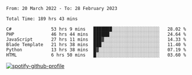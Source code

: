 <!--START_SECTION:waka-->

```text
From: 20 March 2022 - To: 28 February 2023

Total Time: 189 hrs 43 mins

C#               53 hrs 9 mins   ███████░░░░░░░░░░░░░░░░░░   28.02 %
PHP              46 hrs 44 mins  ██████░░░░░░░░░░░░░░░░░░░   24.64 %
JavaScript       27 hrs 11 mins  ███▓░░░░░░░░░░░░░░░░░░░░░   14.33 %
Blade Template   21 hrs 38 mins  ███░░░░░░░░░░░░░░░░░░░░░░   11.40 %
Python           13 hrs 38 mins  █▓░░░░░░░░░░░░░░░░░░░░░░░   07.19 %
HTML             6 hrs 50 mins   █░░░░░░░░░░░░░░░░░░░░░░░░   03.60 %
```

<!--END_SECTION:waka-->
[![spotify-github-profile](https://spotify-github-profile.vercel.app/api/view?uid=c00zprrvy9xiloa9qnco3hmng&cover_image=true&theme=novatorem&show_offline=false&background_color=121212&bar_color=53b14f&bar_color_cover=false)](https://spotify-github-profile.vercel.app/api/view?uid=c00zprrvy9xiloa9qnco3hmng&redirect=true)
